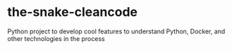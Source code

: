 # the-snake-cleancode
Python project to develop cool features to understand Python, Docker, and other technologies in the process
